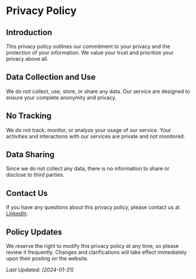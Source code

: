 # Privacy Policy

## Introduction

This privacy policy outlines our commitment to your privacy and the protection of your information. We value your trust and prioritize your privacy above all.

## Data Collection and Use

We do not collect, use, store, or share any data. Our service are designed to ensure your complete anonymity and privacy.

## No Tracking

We do not track, monitor, or analyze your usage of our service. Your activities and interactions with our services are private and not monitored.

## Data Sharing

Since we do not collect any data, there is no information to share or disclose to third parties.

## Contact Us

If you have any questions about this privacy policy, please contact us at [LinkedIn](https://www.linkedin.com/in/alphamikle/).

## Policy Updates

We reserve the right to modify this privacy policy at any time, so please review it frequently. Changes and clarifications will take effect immediately upon their posting on the website.

_Last Updated: [2024-01-31]_
